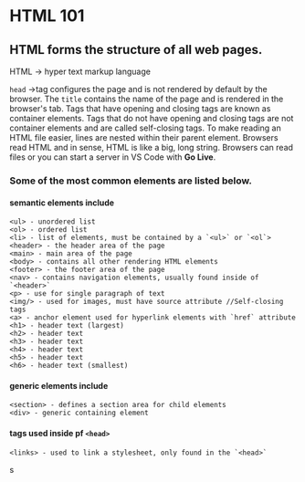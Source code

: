 # HTML 101

## HTML forms the structure of all web pages.

HTML -> hyper text markup language

`head` ->tag configures the page and is not rendered by default by the browser.
The `title` contains the name of the page and is rendered in the browser's tab.
Tags that have opening and closing tags are known as container elements.
Tags that do not have opening and closing tags are not container elements and are called self-closing tags.
To make reading an HTML file easier, lines are nested within their parent element.
Browsers read HTML and in sense, HTML is like a big, long string.
Browsers can read files or you can start a server in VS Code with **Go Live**.

### Some of the most common elements are listed below.

#### semantic elements include

```
<ul> - unordered list
<ol> - ordered list
<li> - list of elements, must be contained by a `<ul>` or `<ol`>
<header> - the header area of the page
<main> - main area of the page
<body> - contains all other rendering HTML elements
<footer> - the footer area of the page
<nav> - contains navigation elements, usually found inside of `<header>`
<p> - use for single paragraph of text
<img/> - used for images, must have source attribute //Self-closing tags
<a> - anchor element used for hyperlink elements with `href` attribute
<h1> - header text (largest)
<h2> - header text
<h3> - header text
<h4> - header text
<h5> - header text
<h6> - header text (smallest)
```

#### generic elements include

```
<section> - defines a section area for child elements
<div> - generic containing element
```

#### tags used inside pf `<head>`

```
<links> - used to link a stylesheet, only found in the `<head>`
```

s
